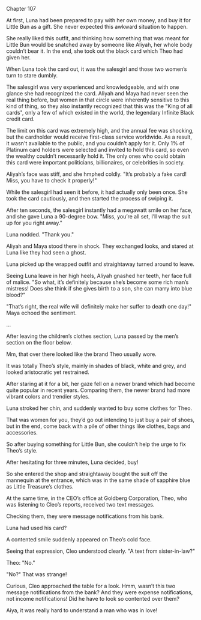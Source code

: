 Chapter 107

At first, Luna had been prepared to pay with her own money, and buy it for Little Bun as a gift. She never expected this awkward situation to happen.


She really liked this outfit, and thinking how something that was meant for Little Bun would be snatched away by someone like Aliyah, her whole body couldn’t bear it. In the end, she took out the black card which Theo had given her.


When Luna took the card out, it was the salesgirl and those two women’s turn to stare dumbly.


The salesgirl was very experienced and knowledgeable, and with one glance she had recognized the card. Aliyah and Maya had never seen the real thing before, but women in that circle were inherently sensitive to this kind of thing, so they also instantly recognized that this was the "King of all cards", only a few of which existed in the world, the legendary Infinite Black credit card.


The limit on this card was extremely high, and the annual fee was shocking, but the cardholder would receive first-class service worldwide. As a result, it wasn't available to the public, and you couldn’t apply for it. Only 1% of Platinum card holders were selected and invited to hold this card, so even the wealthy couldn’t necessarily hold it. The only ones who could obtain this card were important politicians, billionaires, or celebrities in society.


Aliyah’s face was stiff, and she hmphed coldly. "It’s probably a fake card! Miss, you have to check it properly!"


While the salesgirl had seen it before, it had actually only been once. She took the card cautiously, and then started the process of swiping it.


After ten seconds, the salesgirl instantly had a megawatt smile on her face, and she gave Luna a 90-degree bow. "Miss, you’re all set, I’ll wrap the suit up for you right away."


Luna nodded. "Thank you."


Aliyah and Maya stood there in shock. They exchanged looks, and stared at Luna like they had seen a ghost.


Luna picked up the wrapped outfit and straightaway turned around to leave.


Seeing Luna leave in her high heels, Aliyah gnashed her teeth, her face full of malice. "So what, it’s definitely because she’s become some rich man’s mistress! Does she think if she gives birth to a son, she can marry into blue blood?"


"That’s right, the real wife will definitely make her suffer to death one day!" Maya echoed the sentiment.


…


After leaving the children’s clothes section, Luna passed by the men’s section on the floor below.


Mm, that over there looked like the brand Theo usually wore.


It was totally Theo’s style, mainly in shades of black, white and grey, and looked aristocratic yet restrained.


After staring at it for a bit, her gaze fell on a newer brand which had become quite popular in recent years. Comparing them, the newer brand had more vibrant colors and trendier styles.


Luna stroked her chin, and suddenly wanted to buy some clothes for Theo.


That was women for you, they’d go out intending to just buy a pair of shoes, but in the end, come back with a pile of other things like clothes, bags and accessories.


So after buying something for Little Bun, she couldn’t help the urge to fix Theo’s style.


After hesitating for three minutes, Luna decided, buy!


So she entered the shop and straightaway bought the suit off the mannequin at the entrance, which was in the same shade of sapphire blue as Little Treasure’s clothes.


At the same time, in the CEO’s office at Goldberg Corporation, Theo, who was listening to Cleo’s reports, received two text messages.


Checking them, they were message notifications from his bank.


Luna had used his card?


A contented smile suddenly appeared on Theo’s cold face.


Seeing that expression, Cleo understood clearly. "A text from sister-in-law?"


Theo: "No."


"No?" That was strange!


Curious, Cleo approached the table for a look. Hmm, wasn’t this two message notifications from the bank? And they were expense notifications, not income notifications! Did he have to look so contented over them?


Aiya, it was really hard to understand a man who was in love!

